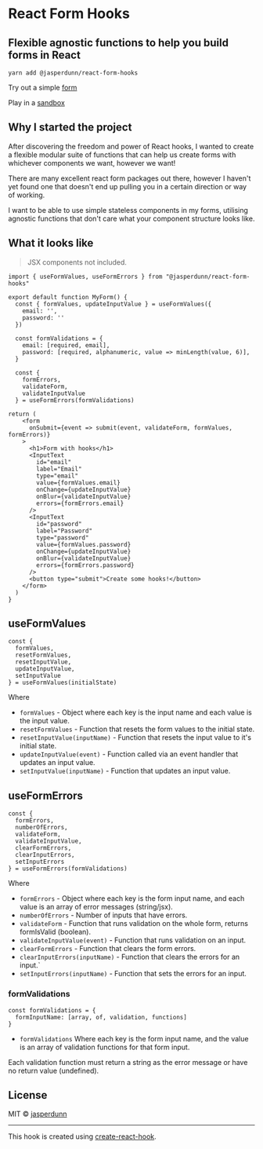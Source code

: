 # React Form Hooks

## Flexible agnostic functions to help you build forms in React

`yarn add @jasperdunn/react-form-hooks`

Try out a simple [form](https://jasperdunn.github.io/react-form-hooks/)

Play in a [sandbox](https://codesandbox.io/s/937p7o6plp)

## Why I started the project

After discovering the freedom and power of React hooks,
I wanted to create a flexible modular suite of functions that can help us create forms
with whichever components we want, however we want!

There are many excellent react form packages out there, however I haven't yet found one that doesn't
end up pulling you in a certain direction or way of working.

I want to be able to use simple stateless components in my forms, utilising agnostic
functions that don't care what your component structure looks like.

## What it looks like

> JSX components not included.

```
import { useFormValues, useFormErrors } from "@jasperdunn/react-form-hooks"

export default function MyForm() {
  const { formValues, updateInputValue } = useFormValues({
    email: '',
    password: ''
  })

  const formValidations = {
    email: [required, email],
    password: [required, alphanumeric, value => minLength(value, 6)],
  }

  const {
    formErrors,
    validateForm,
    validateInputValue
  } = useFormErrors(formValidations)

return (
    <form
      onSubmit={event => submit(event, validateForm, formValues, formErrors)}
    >
      <h1>Form with hooks</h1>
      <InputText
        id="email"
        label="Email"
        type="email"
        value={formValues.email}
        onChange={updateInputValue}
        onBlur={validateInputValue}
        errors={formErrors.email}
      />
      <InputText
        id="password"
        label="Password"
        type="password"
        value={formValues.password}
        onChange={updateInputValue}
        onBlur={validateInputValue}
        errors={formErrors.password}
      />
      <button type="submit">Create some hooks!</button>
    </form>
  )
}
```

## useFormValues

```
const {
  formValues,
  resetFormValues,
  resetInputValue,
  updateInputValue,
  setInputValue
} = useFormValues(initialState)
```

Where

- `formValues` - Object where each key is the input name and each value is the input value.
- `resetFormValues` - Function that resets the form values to the initial state.
- `resetInputValue(inputName)` - Function that resets the input value to it's initial state.
- `updateInputValue(event)` - Function called via an event handler that updates an input value.
- `setInputValue(inputName)` - Function that updates an input value.

## useFormErrors

```
const {
  formErrors,
  numberOfErrors,
  validateForm,
  validateInputValue,
  clearFormErrors,
  clearInputErrors,
  setInputErrors
} = useFormErrors(formValidations)
```

Where

- `formErrors` - Object where each key is the form input name, and each value is an array of error messages (string/jsx).
- `numberOfErrors` - Number of inputs that have errors.
- `validateForm` - Function that runs validation on the whole form, returns formIsValid (boolean).
- `validateInputValue(event)` - Function that runs validation on an input.
- `clearFormErrors` - Function that clears the form errors.
- `clearInputErrors(inputName)` - Function that clears the errors for an input.`
- `setInputErrors(inputName)` - Function that sets the errors for an input.

### formValidations

```
const formValidations = {
  formInputName: [array, of, validation, functions]
}
```

- `formValidations` Where each key is the form input name,
  and the value is an array of validation functions for that form input.

Each validation function must return a string as the error message or have no return value (undefined).

## License

MIT © [jasperdunn](https://github.com/jasperdunn)

---

This hook is created using [create-react-hook](https://github.com/hermanya/create-react-hook).
